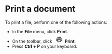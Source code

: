 # **Print a document**

To print a file, perform one of the following actions:

- In the **File** menu, click **Print**.
- On the toolbar, click ![Print](/img/print.png)**Print**. 
- Press **Ctrl + P** on your keyboard. 